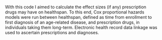 With this code I aimed to calculate the effect sizes (if any) prescription drugs may have on healthspan.
To this end, Cox proportional hazards models were run between healthspan, defined as time from enrollment
to first diagnosis of an age-related disease, and prescription drugs, in individuals taking them long-term.
Electronic health record data linkage was used to ascertain prescriptions and diagnoses.
